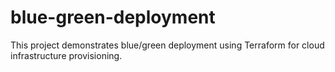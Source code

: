 # blue-green-deployment
This project demonstrates blue/green deployment using Terraform for cloud infrastructure provisioning. 
